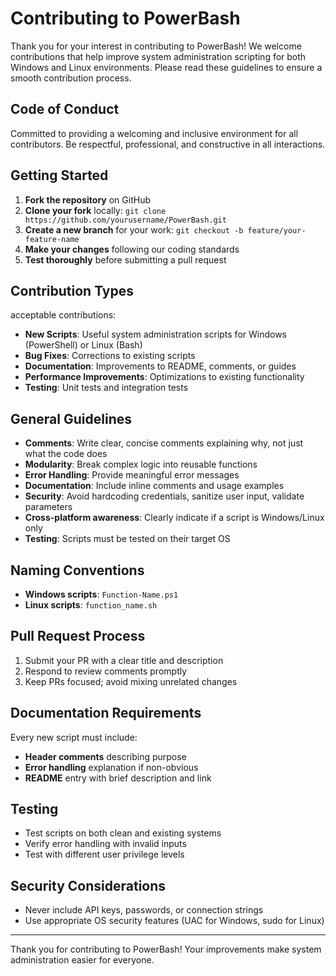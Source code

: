 # Contributing to PowerBash

Thank you for your interest in contributing to PowerBash! We welcome contributions that help improve system administration scripting for both Windows and Linux environments. Please read these guidelines to ensure a smooth contribution process.

## Code of Conduct

Committed to providing a welcoming and inclusive environment for all contributors. Be respectful, professional, and constructive in all interactions.

## Getting Started

1. **Fork the repository** on GitHub
2. **Clone your fork** locally: `git clone https://github.com/yourusername/PowerBash.git`
3. **Create a new branch** for your work: `git checkout -b feature/your-feature-name`
4. **Make your changes** following our coding standards
5. **Test thoroughly** before submitting a pull request

## Contribution Types

acceptable contributions:

- **New Scripts**: Useful system administration scripts for Windows (PowerShell) or Linux (Bash)
- **Bug Fixes**: Corrections to existing scripts
- **Documentation**: Improvements to README, comments, or guides
- **Performance Improvements**: Optimizations to existing functionality
- **Testing**: Unit tests and integration tests

## General Guidelines

- **Comments**: Write clear, concise comments explaining why, not just what the code does
- **Modularity**: Break complex logic into reusable functions
- **Error Handling**: Provide meaningful error messages
- **Documentation**: Include inline comments and usage examples
- **Security**: Avoid hardcoding credentials, sanitize user input, validate parameters
- **Cross-platform awareness**: Clearly indicate if a script is Windows/Linux only
- **Testing**: Scripts must be tested on their target OS

## Naming Conventions

- **Windows scripts**: `Function-Name.ps1`
- **Linux scripts**: `function_name.sh`

## Pull Request Process

1. Submit your PR with a clear title and description
4. Respond to review comments promptly
5. Keep PRs focused; avoid mixing unrelated changes

## Documentation Requirements

Every new script must include:

- **Header comments** describing purpose
- **Error handling** explanation if non-obvious
- **README** entry with brief description and link

## Testing

- Test scripts on both clean and existing systems
- Verify error handling with invalid inputs
- Test with different user privilege levels

## Security Considerations

- Never include API keys, passwords, or connection strings
- Use appropriate OS security features (UAC for Windows, sudo for Linux)

---

Thank you for contributing to PowerBash! Your improvements make system administration easier for everyone.
